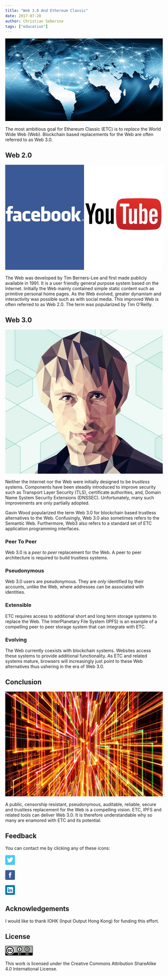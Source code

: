 ```yaml
---
title: "Web 3.0 And Ethereum Classic"
date: 2017-07-28
author: Christian Seberino
tags: ["education"]
---
```


![](./1gqnXt9Isyq8V4h4AmrCe_w.png)

The most ambitious goal for Ethereum Classic (ETC) is to *replace* the World
Wide Web (Web). Blockchain based replacements for the Web are often referred to
as Web 3.0.

## Web 2.0

![](./1QP4xdyqv3UOD2USYOSdPOw.jpeg)

The Web was developed by Tim Berners-Lee and first made publicly available in
1991. It is a user friendly general purpose system based on the Internet.
Initially the Web mainly contained simple static content such as primitive
personal home pages. As the Web evolved, greater dynamism and interactivity was
possible such as with social media. This improved Web is often referred to as
Web 2.0. The term was popularized by Tim O’Reilly.

## Web 3.0

![](./1f5azknP1ivazTcwP-0tVhg.jpeg)

Neither the Internet nor the Web were initially designed to be *trustless*
systems. Components have been steadily introduced to improve security such as
Transport Layer Security (TLS), certificate authorities, and, Domain Name System
Security Extensions (DNSSEC). Unfortunately, many such improvements are only
partially adopted.

Gavin Wood popularized the term Web 3.0 for blockchain based trustless
alternatives to the Web. Confusingly, Web 3.0 also sometimes refers to the
Semantic Web. Furthermore, Web3 also refers to a standard set of ETC application
programming interfaces.

### Peer To Peer

Web 3.0 is a *peer to peer* replacement for the Web. A peer to peer architecture
is required to build trustless systems.

### Pseudonymous

Web 3.0 users are pseudonymous. They are *only* identified by their accounts,
unlike the Web, where addresses can be associated with identities.

### Extensible

ETC requires access to additional short and long term storage systems to replace
the Web. The InterPlanetary File System (IPFS) is an example of a compelling
peer to peer storage system that can integrate with ETC.

### Evolving

The Web currently coexists with blockchain systems. Websites access these
systems to provide additional functionality. As ETC and related systems mature,
browsers will increasingly just point to these Web alternatives thus ushering in
the era of Web 3.0.

## Conclusion

![](./1DTUA222AFbN6YabdfoWLvg.jpeg)

A public, censorship resistant, pseudonymous, auditable, reliable, secure and
trustless replacement for the Web is a compelling vision. ETC, IPFS and related
tools can deliver Web 3.0. It is therefore understandable why so many are
enamored with ETC and its potential.

## Feedback

You can contact me by clicking any of these icons:

![](./0eoFC6QOWZ--bCngK.png)

![](./0i3CwTFEKUnKYHMf0.png)

![](./0HQj6HSHxE7pkIBjk.png)

## Acknowledgements

I would like to thank IOHK (Input Output Hong Kong) for funding this effort.

## License

![](./0hocpUZXBcjzNJeQ2.png)

This work is licensed under the Creative Commons Attribution ShareAlike 4.0
International License.

